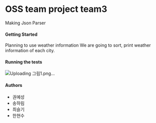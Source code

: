 # OSS team project team3
Making Json Parser

#### Getting Started
Planning to use weather information
We are going to sort, print weather information of each city.

#### Running the tests
![Uploading 그림1.png…]()

#### Authors
* 권예성
* 송하림
* 최슬기
* 한현수
